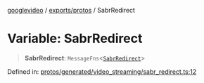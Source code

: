 [googlevideo](../../../README.md) / [exports/protos](../README.md) / SabrRedirect

# Variable: SabrRedirect

> **SabrRedirect**: `MessageFns`\<[`SabrRedirect`](../interfaces/SabrRedirect.md)\>

Defined in: [protos/generated/video\_streaming/sabr\_redirect.ts:12](https://github.com/LuanRT/googlevideo/blob/cc730b4dbadc5ae882d6aa28d716e442943577fa/protos/generated/video_streaming/sabr_redirect.ts#L12)
